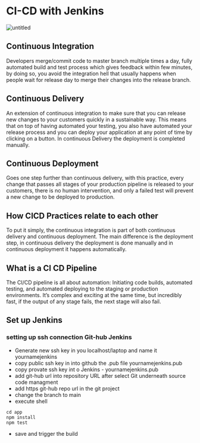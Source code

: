 # CI-CD with Jenkins

![untitled](https://user-images.githubusercontent.com/46928467/122429910-0bc81d80-cf8b-11eb-89b9-61a8df81b3db.png)

## Continuous Integration
Developers merge/commit code to master branch multiple times a day, fully automated build and test process which gives feedback within few minutes, by doing so, you avoid the integration hell that usually happens when people wait for release day to merge their changes into the release branch.

## Continuous Delivery
An extension of continuous integration to make sure that you can release new changes to your customers quickly in a sustainable way. This means that on top of having automated your testing, you also have automated your release process and you can deploy your application at any point of time by clicking on a button. In continuous Delivery the deployment is completed manually.

## Continuous Deployment
Goes one step further than continuous delivery, with this practice, every change that passes all stages of your production pipeline is released to your customers, there is no human intervention, and only a failed test will prevent a new change to be deployed to production.

## How CICD Practices relate to each other
To put it simply, the continuous integration is part of both continuous delivery and continuous deployment. The main difference is the deployment step, in continuous delivery the deployment is done manually and in continuous deployment it happens automatically.

## What is a CI CD Pipeline
The CI/CD pipeline is all about automation: Initiating code builds, automated testing, and automated deploying to the staging or production environments. It’s complex and exciting at the same time, but incredibly fast, if the output of any stage fails, the next stage will also fail.

## Set up Jenkins

### setting up ssh connection Git-hub Jenkins
- Generate new ssh key in you localhost/laptop and name it yournamejenkins
- copy public ssh key in into github the .pub file yournamejenkins.pub
- copy provate ssh key int o Jenkins - yournamejenkins.pub
- add git-hub url into repository URL after select Git underneath source code managment
- add https git-hub repo url in the git project
- change the branch to main
- execute shell

```
cd app
npm install
npm test
```

- save and trigger the build
